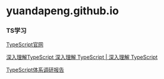 # yuandapeng.github.io

### TS学习 
[TypeScript官网](https://www.typescriptlang.org/docs/handbook/typescript-in-5-minutes.html)

[深入理解TypeScript 深入理解 TypeScript \| 深入理解 TypeScript](https://jkchao.github.io/typescript-book-chinese/)

[TypeScript体系调研报告](https://juejin.im/post/59c46bc86fb9a00a4636f939)
